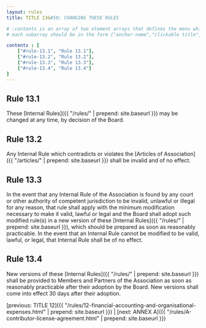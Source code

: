 ```yaml
---
layout: rules
title: TITLE 13&#58; CHANGING THESE RULES

# :contents is an array of two element arrays that defines the menu which appears in the masthead
# each subarray should be in the form ["anchor-name","clickable title"]

contents : [
    ["#rule-13.1", "Rule 13.1"],
    ["#rule-13.2", "Rule 13.2"],
    ["#rule-13.3", "Rule 13.3"],
    ["#rule-13.4", "Rule 13.4"]
]
---
```


<h2 id="rule-13.1">Rule 13.1</h2>

These [Internal Rules]({{ "/rules/" | prepend: site.baseurl }}) may be changed at any time, by decision of the Board. 

<h2 id="rule-13.2">Rule 13.2</h2>

Any Internal Rule which contradicts or violates the [Articles of Association]({{ "/articles/" | prepend: site.baseurl }}) shall be invalid and of no effect.

<h2 id="rule-13.3">Rule 13.3</h2>

In the event that any Internal Rule of the Association is found by any court or other authority of competent jurisdiction to be invalid, unlawful or illegal for any reason, that rule shall apply with the minimum modification necessary to make it valid, lawful or legal and the Board shall adopt such modified rule(s) in a new version of these [Internal Rules]({{ "/rules/" | prepend: site.baseurl }}), which should be prepared as soon as reasonably practicable. In the event that an Internal Rule cannot be modified to be valid, lawful, or legal, that Internal Rule shall be of no effect.

<h2 id="rule-13.4">Rule 13.4</h2>

New versions of these [Internal Rules]({{ "/rules/" | prepend: site.baseurl }}) shall be provided to Members and Partners of the Association as soon as reasonably practicable after their adoption by the Board. New versions shall come into effect 30 days after their adoption.

[previous: TITLE 12]({{ "/rules/12-financial-accounting-and-organisational-expenses.html" | prepend: site.baseurl }}) \| [next: ANNEX A]({{ "/rules/A-contributor-license-agreement.html" | prepend: site.baseurl }})